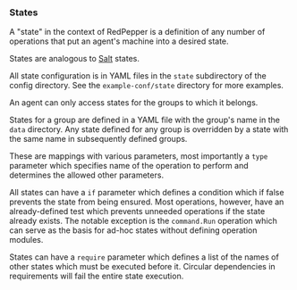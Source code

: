 ### States

A "state" in the context of RedPepper is a definition of any number of operations that put an agent's machine into a desired state.

States are analogous to [Salt](https://github.com/saltstack/salt) states.

All state configuration is in YAML files in the `state` subdirectory of the config directory.
See the `example-conf/state` directory for more examples.

An agent can only access states for the groups to which it belongs.

States for a group are defined in a YAML file with the group's name in the `data` directory.
Any state defined for any group is overridden by a state with the same name in subsequently defined groups.

These are mappings with various parameters,
most importantly a `type` parameter which specifies name of the operation to perform
and determines the allowed other parameters.

All states can have a `if` parameter which defines a condition
which if false prevents the state from being ensured.
Most operations, however, have an already-defined test
which prevents unneeded operations if the state already exists.
The notable exception is the `command.Run` operation
which can serve as the basis for ad-hoc states without defining operation modules.

States can have a `require` parameter which defines a list of the names
of other states which must be executed before it.
Circular dependencies in requirements will fail the entire state execution.
